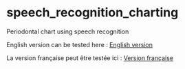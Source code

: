 # speech_recognition_charting
Periodontal chart using speech recognition

English version can be tested here :
[English version](https://philippe-bachour.github.io/periodontalchart/en.html)

La version française peut être testée ici :
[Version française](https://philippe-bachour.github.io/periodontalchart/fr.html)
